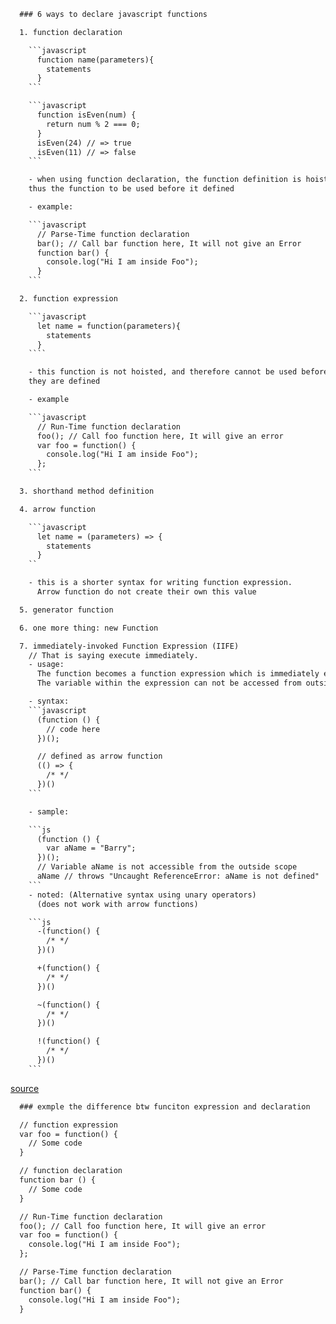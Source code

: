 ```html
  ### 6 ways to declare javascript functions

  1. function declaration

    ```javascript
      function name(parameters){
        statements
      }
    ```

    ```javascript
      function isEven(num) {
        return num % 2 === 0;
      }
      isEven(24) // => true
      isEven(11) // => false
    ```

    - when using function declaration, the function definition is hoisted,
    thus the function to be used before it defined

    - example:

    ```javascript
      // Parse-Time function declaration
      bar(); // Call bar function here, It will not give an Error
      function bar() {
        console.log("Hi I am inside Foo");
      }
    ```

  2. function expression

    ```javascript
      let name = function(parameters){
        statements
      }
    ````

    - this function is not hoisted, and therefore cannot be used before
    they are defined

    - example

    ```javascript
      // Run-Time function declaration
      foo(); // Call foo function here, It will give an error
      var foo = function() {
        console.log("Hi I am inside Foo");
      };
    ```

  3. shorthand method definition

  4. arrow function

    ```javascript
      let name = (parameters) => {
        statements
      }
    ``

    - this is a shorter syntax for writing function expression.
      Arrow function do not create their own this value

  5. generator function

  6. one more thing: new Function

  7. immediately-invoked Function Expression (IIFE)
    // That is saying execute immediately.
    - usage:
      The function becomes a function expression which is immediately executed.
      The variable within the expression can not be accessed from outside it.

    - syntax:
    ```javascript
      (function () {
        // code here
      })();

      // defined as arrow function
      (() => {
        /* */
      })()
    ```

    - sample:

    ```js
      (function () {
        var aName = "Barry";
      })();
      // Variable aName is not accessible from the outside scope
      aName // throws "Uncaught ReferenceError: aName is not defined"
    ```
    - noted: (Alternative syntax using unary operators)
      (does not work with arrow functions)

    ```js
      -(function() {
        /* */
      })()

      +(function() {
        /* */
      })()

      ~(function() {
        /* */
      })()

      !(function() {
        /* */
      })()
    ```

```

[source](https://dmitripavlutin.com/6-ways-to-declare-javascript-functions/)


```html
  ### exmple the difference btw funciton expression and declaration

  // function expression
  var foo = function() {
    // Some code
  }

  // function declaration
  function bar () {
    // Some code
  }

  // Run-Time function declaration
  foo(); // Call foo function here, It will give an error
  var foo = function() {
    console.log("Hi I am inside Foo");
  };

  // Parse-Time function declaration
  bar(); // Call bar function here, It will not give an Error
  function bar() {
    console.log("Hi I am inside Foo");
  }
```